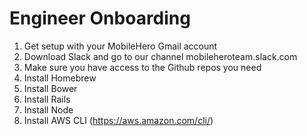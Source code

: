 # Engineer Onboarding
1. Get setup with your MobileHero Gmail account
1. Download Slack and go to our channel mobileheroteam.slack.com
1. Make sure you have access to the Github repos you need 
1. Install Homebrew
1. Install Bower
1. Install Rails
1. Install Node
1. Install AWS CLI (https://aws.amazon.com/cli/)
